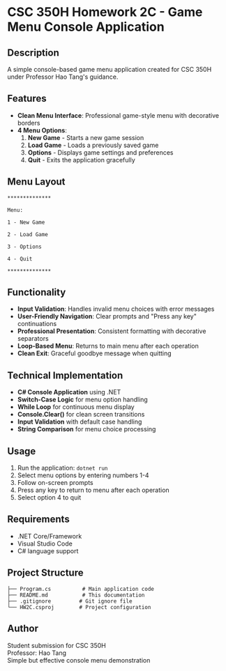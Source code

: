 # CSC 350H Homework 2C - Game Menu Console Application

## Description
A simple console-based game menu application created for CSC 350H under Professor Hao Tang's guidance.

## Features
- **Clean Menu Interface**: Professional game-style menu with decorative borders
- **4 Menu Options**:
  1. **New Game** - Starts a new game session
  2. **Load Game** - Loads a previously saved game
  3. **Options** - Displays game settings and preferences
  4. **Quit** - Exits the application gracefully

## Menu Layout
```
**************

Menu:

1 - New Game

2 - Load Game

3 - Options

4 - Quit

**************
```

## Functionality
- **Input Validation**: Handles invalid menu choices with error messages
- **User-Friendly Navigation**: Clear prompts and "Press any key" continuations
- **Professional Presentation**: Consistent formatting with decorative separators
- **Loop-Based Menu**: Returns to main menu after each operation
- **Clean Exit**: Graceful goodbye message when quitting

## Technical Implementation
- **C# Console Application** using .NET
- **Switch-Case Logic** for menu option handling
- **While Loop** for continuous menu display
- **Console.Clear()** for clean screen transitions
- **Input Validation** with default case handling
- **String Comparison** for menu choice processing

## Usage
1. Run the application: `dotnet run`
2. Select menu options by entering numbers 1-4
3. Follow on-screen prompts
4. Press any key to return to menu after each operation
5. Select option 4 to quit

## Requirements
- .NET Core/Framework
- Visual Studio Code
- C# language support

## Project Structure
```
├── Program.cs          # Main application code
├── README.md           # This documentation
├── .gitignore         # Git ignore file
└── HW2C.csproj        # Project configuration
```

## Author
Student submission for CSC 350H  
Professor: Hao Tang  
Simple but effective console menu demonstration